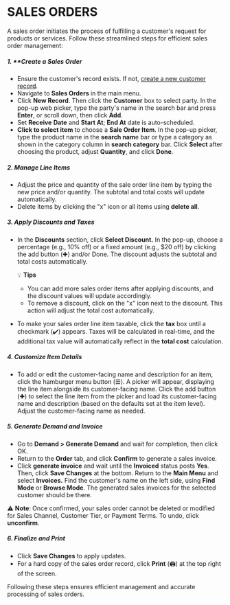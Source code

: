 # SALES ORDERS

A sales order initiates the process of fulfilling a customer's request for products or services. Follow these streamlined steps for efficient sales order management:
##### 1. **Create a Sales Order

* Ensure the customer's record exists. If not, [create a new customer record](https://github.com/Fx-Professional-Services/HorizonDocs/blob/sales_order/Horizon%20User%20Guide/03%20Customers/Create%20a%20New%20Customer%20Record.md).
* Navigate to **Sales Orders** in the main menu. 
* Click **New Record**. Then click the **Customer** box to select party. In the pop-up web picker, type the party's name in the search bar and press **Enter**, or scroll down, then click **Add**.
 * Set **Receive** **Date** and **Start At**; **End At** date is auto-scheduled.
 * **Click to select item** to choose a **Sale Order Item**. In the pop-up picker, type the product name in the **search nam**e bar or type a category as shown in the category column in **search category** bar. Click **Select** after choosing the product, adjust **Quantity**, and click **Done**. 
##### 2. **Manage Line Items**

* Adjust the price and quantity of the sale order line item by typing the new price and/or quantity. The subtotal and total costs will update automatically.
* Delete items by clicking the "x" icon or all items using **delete all**.

##### 3. **Apply Discounts and Taxes**

* In the **Discounts** section, click **Select Discount.** In the pop-up, choose a percentage (e.g., 10% off) or a fixed amount (e.g., $20 off) by clicking the add button (✚) and/or Done. The discount adjusts the subtotal and total costs automatically.

	💡 **Tips**
	* You can add more sales order items after applying discounts, and the discount values will update accordingly. 
	* To remove a discount, click on the "x" icon next to the discount. This action will adjust the total cost automatically.

* To make your sales order line item taxable, click the **tax** box until a checkmark (✔️) appears. Taxes will be calculated in real-time, and the additional tax value will automatically reflect in the **total cost** calculation. 
##### 4. **Customize Item Details**

* To add or edit the customer-facing name and description for an item, click the hamburger menu button (☰).  A picker will appear, displaying the line item alongside its customer-facing name. Click the add button (✚) to select the line item from the picker and load its customer-facing name and description (based on the defaults set at the item level). Adjust the customer-facing name as needed.
##### 5. **Generate Demand and Invoice**

* Go to **Demand > Generate Demand** and wait for completion, then click OK.
* Return to the **Order** tab, and click **Confirm** to generate a sales invoice. 
* Click **generate invoice** and wait until the **Invoiced** status posts **Yes**. Then, click **Save Changes** at the bottom. Return to the **Main Menu** and select **Invoices.** Find the customer's name on the left side, using **Find Mode** or **Browse Mode**. The generated sales invoices for the selected customer should be there. 

⚠️ **Note**:  Once confirmed, your sales order cannot be deleted or modified for Sales Channel, Customer Tier, or Payment Terms. To undo, click **unconfirm**.

##### 6. **Finalize and Print**
- Click **Save Changes** to apply updates.
- For a hard copy of the sales order record, click **Print** (🖨️) at the top right of the screen.

Following these steps ensures efficient management and accurate processing of sales orders.